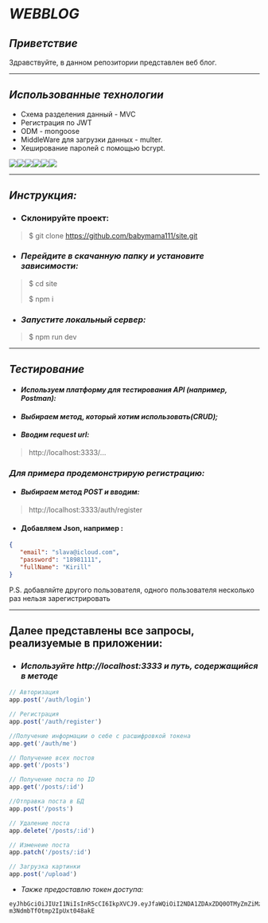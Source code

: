 # ***WEBBLOG***
## ***Приветствие***
Здравствуйте, в данном репозитории представлен веб блог.
___
## ***Использованные технологии***
+ Схема разделения данный - MVC
+   Регистрация по JWT
+   ODM - mongoose
+    MiddleWare для загрузки данных - multer.
+ Хеширование паролей с помощью bcrypt.

<img src="https://img.shields.io/badge/JavaScript-yellow?style=for-the-badge&logo=JavaScript&logoColor=black"/><img src="https://img.shields.io/badge/Node.js-red?style=for-the-badge&logo=Node.js&logoColor=green"/><img src="https://img.shields.io/badge/Express-gray?style=for-the-badge&logo=express&logoColor=green"/><img src="https://img.shields.io/badge/mongoDb-yellow?style=for-the-badge&logo=MongpDb&logoColor=green"/><img src="https://img.shields.io/badge/bcrypt-white?style=for-the-badge&logo=bcrypt&logoColor=green"/><img src="https://img.shields.io/badge/multer-green?style=for-the-badge&logo=MongpDb&logoColor=black"/>
____
## ***Инструкция:*** ##

+ ### **Склонируйте проект:** ###
> $ git clone https://github.com/babymama111/site.git
+ ### ***Перейдите в скачанную папку и установите зависимости:***
> $ cd site 
> 
> $ npm i
+ ### ***Запустите локальный сервер:*** ###
> $ npm run dev
 _____
## ***Тестирование*** ##
+ #### *Используем платформу для тестирования API (например, Postman):* ####
+ #### *Выбираем метод, который хотим использовать(CRUD);*
+ #### *Вводим request url:* ###
> http://localhost:3333/...

### *Для примера продемонстрирую регистрацию:* ###
+ ####  *Выбираем метод POST и  вводим:* ####
 >http://localhost:3333/auth/register
+ #### Добавляем Json, например :
 ```JSON
{
    "email": "slava@icloud.com",
    "password": "18981111",
    "fullName": "Kirill"
} 
```
P.S. добавляйте другого пользователя, одного пользователя несколько раз нельзя зарегистрировать

____
 ## **Далее представлены все запросы, реализуемые в приложении:**
 + ### *Используйте http://localhost:3333 и путь, содержащийся в методе*
 ``` javascript
 // Авторизация
app.post('/auth/login')

// Регистрация
app.post('/auth/register')

//Получение информации о себе с расшифровкой токена
app.get('/auth/me')

// Получение всех постов
app.get('/posts')

// Получение поста по ID
app.get('/posts/:id')

//Отправка поста в БД
app.post('/posts')

// Удаление поста
app.delete('/posts/:id')

// Изменеие поста
app.patch('/posts/:id')

// Загрузка картинки
app.post('/upload')

```
+ *Также предоставлю токен доступа:*
```
eyJhbGciOiJIUzI1NiIsInR5cCI6IkpXVCJ9.eyJfaWQiOiI2NDA1ZDAxZDQ0OTMyZmZiMzUwMTQxMmMiLCJpYXQiOjE2NzgxOTMzNDgsImV4cCI6MTY4MDc4NTM0OH0.HvxKS9WFetRDC32_up-m3NdmbTfOtmp2IpUxt048akE
```
